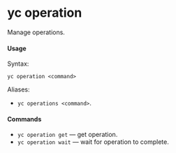 # yc operation

Manage operations.

#### Usage

Syntax:
  
`yc operation <command>`

Aliases:
  
- `yc operations <command>`.

#### Commands

- `yc operation get` — get operation.
- `yc operation wait` — wait for operation to complete.
